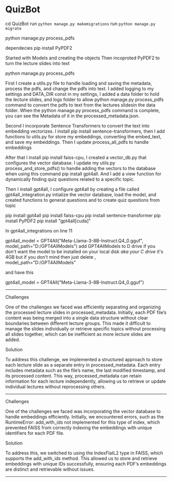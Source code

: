 # QuizBot

cd QuizBot
run `python manage.py makemigrations`
run `python manage.py migrate`

python manage.py process_pdfs


dependecies
pip install PyPDF2

Started with Models and creating the objects
Then incoproted PyPDF2 to turn the lecture slides into text

python manage.py process_pdfs

First I create a utils.py file to handle loading and saving the metadata, process the pdfs, and change the pdfs into text. I added logging to my settings and DATA_DIR const in my settings, I added a data folder to hold the lecture slides, and logs folder to allow python manage.py process_pdfs command to convert the pdfs to text from the lectures slidesin the data folder. When the python manage.py process_pdfs command is complete, you can see the Metadata of it in the processed_metadata.json. 

Second I incorporate Sentence Transformers to convert the text into embedding vectorizes. I install pip install sentence-transformers, then I add functions to utils.py for store my embeddings, converting the embed_text, and save my embeddings. Then I update process_all_pdfs to handle embeddings

After that I install pip install faiss-cpu, I created a vector_db.py that configures the vector database. I update my utils.py process_and_store_pdfs() to handle adding the vectors to the database when using this command pip install gpt4all. And I add a view function for dynamically finding quiz questions related to a specific topic.

Then I install gpt4all, I configure gpt4all by creating a file called gpt4all_integration.py intialize the vector database, load the model, and created functions to generat questions and to create quiz questions from topic



pip install gpt4all
pip install faiss-cpu
pip install sentence-transformer
pip install PyPDF2
pip install "gpt4all[cuda]"

In gpt4all_integrations on line 11

gpt4all_model = GPT4All("Meta-Llama-3-8B-Instruct.Q4_0.gguf", model_path="D:/GPT4AllModels")  add GPT4AllModels to D drive if you don't want the model to be installed on your local disk *aka your C drive* it's 4GB but if you don't mind then just delete , model_path="D:/GPT4AllModels"

and have this

gpt4all_model = GPT4All("Meta-Llama-3-8B-Instruct.Q4_0.gguf")






------------------

Challenges

One of the challenges we faced was efficiently separating and organizing the processed lecture slides in processed_metadata. Initially, each PDF file’s content was being merged into a single data structure without clear boundaries between different lecture groups. This made it difficult to manage the slides individually or retrieve specific topics without processing all slides together, which can be inefficient as more lecture slides are added.

Solution

To address this challenge, we implemented a structured approach to store each lecture slide as a separate entry in processed_metadata. Each entry includes metadata such as the file’s name, the last modified timestamp, and its processed content. This way, processed_metadata can retain information for each lecture independently, allowing us to retrieve or update individual lectures without reprocessing others.

------------------
Challenges

One of the challenges we faced was incorporating the vector database to handle embeddings efficiently. Initially, we encountered errors, such as the RuntimeError: add_with_ids not implemented for this type of index, which prevented FAISS from correctly indexing the embeddings with unique identifiers for each PDF file.

Solution

To address this, we switched to using the IndexFlatL2 type in FAISS, which supports the add_with_ids method. This allowed us to store and retrieve embeddings with unique IDs successfully, ensuring each PDF’s embeddings are distinct and retrievable without issues.

------------------



